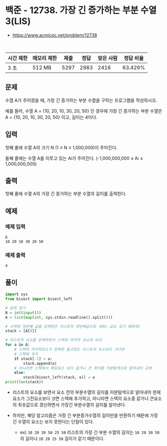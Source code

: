 # 백준 - 12738. 가장 긴 증가하는 부분 수열 3(LIS)

- https://www.acmicpc.net/problem/12738


<br>

|시간 제한|메모리 제한|제출|정답|맞은 사람|정답 비율|
|---|---|---|---|---|---|
|3 초|512 MB|5297|2983|2416|63.429%|

## 문제

수열 A가 주어졌을 때, 가장 긴 증가하는 부분 수열을 구하는 프로그램을 작성하시오.

예를 들어, 수열 A = {10, 20, 10, 30, 20, 50} 인 경우에 가장 긴 증가하는 부분 수열은 A = {10, 20, 10, 30, 20, 50} 이고, 길이는 4이다.

## 입력

첫째 줄에 수열 A의 크기 N (1 ≤ N ≤ 1,000,000)이 주어진다.

둘째 줄에는 수열 A를 이루고 있는 Ai가 주어진다. (-1,000,000,000 ≤ Ai ≤ 1,000,000,000)

## 출력

첫째 줄에 수열 A의 가장 긴 증가하는 부분 수열의 길이를 출력한다.

## 예제

### 예제 입력

```
6
10 20 10 30 20 50
```

### 예제 출력

```
4
```


## 풀이

```python
import sys
from bisect import bisect_left

# 입력 받기
N = int(input())
A = list(map(int, sys.stdin.readline().split()))

# 스택에 첫번째 값을 입력받은 리스트의 첫번째값으로 세팅(-값도 있기 때문에)
stack = [A[0]]

# 리스트의 요소를 반복하면서 스택의 마지막 요소와 비교
for a in A:
    # 스택의 마지막요소가 반복문 돌고있는 리스트의 요소보다 크다면
    # 스택에 추가
    if stack[-1] < a:
        stack.append(a)
    # 아니라면 스택에서 해당요소 보다 같거나 큰 위치를 이분탐색으로 알아내어 교체
    else:
        stack[bisect_left(stack, a)] = a     
print(len(stack))
```
- 리스트의 요소를 보면서 요소 전의 부분수열의 길이를 이분탐색으로 알아내어 현재 요소가 그전요소보다 크면 스택에 추가하고, 아니라면 스택의 요소중 같거나 큰요소의 최솟값으로 갱신하면서 가장긴 부분수열의 길이를 알아낸다.

- 하지만, 해당 알고리즘은 가장 긴 부분증가수열의 길이만을 반환하기 때문에 가장 긴 수열의 요소는 보지 못한다는 단점이 있다.

    - ex) `10 20 30 50 25 50` 리스트의 가장 긴 부분 수열의 길이는 `10 20 30 50`의 길이나 `10 20 25 50` 길이가 같기 때문이다.

